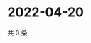 # 2022-04-20

共 0 条

<!-- BEGIN WEIBO -->
<!-- 最后更新时间 Wed Apr 20 2022 09:27:47 GMT+0800 (China Standard Time) -->

<!-- END WEIBO -->
